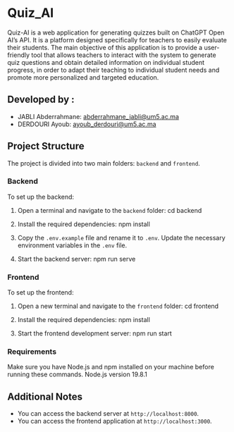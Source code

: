 # Quiz_AI

Quiz-AI is a web application for generating quizzes built on ChatGPT Open AI’s API. It is a platform designed specifically for teachers to easily evaluate their students. The main objective of this application is to provide a user-friendly tool that allows teachers to interact with the system to generate quiz questions and obtain detailed information on individual student progress, in order to adapt their teaching to individual student needs and promote more personalized and targeted education.

## Developed by :

- JABLI Abderrahmane: [abderrahmane_jabli@um5.ac.ma](mailto:abderrahmane_jabli@um5.ac.ma)
- DERDOURI Ayoub: [ayoub_derdouri@um5.ac.ma](mailto:ayoub_derdouri@um5.ac.ma)

## Project Structure

The project is divided into two main folders: `backend` and `frontend`.

### Backend

To set up the backend:

1. Open a terminal and navigate to the `backend` folder:
cd backend

2. Install the required dependencies:
npm install

3. Copy the `.env.example` file and rename it to `.env`. Update the necessary environment variables in the `.env` file.

4. Start the backend server:
npm run serve

### Frontend

To set up the frontend:

1. Open a new terminal and navigate to the `frontend` folder:
cd frontend

2. Install the required dependencies:
npm install

3. Start the frontend development server:
npm run start

### Requirements 

Make sure you have Node.js and npm installed on your machine before running these commands.
Node.js version 19.8.1

## Additional Notes

- You can access the backend server at `http://localhost:8000`.
- You can access the frontend application at `http://localhost:3000`.

